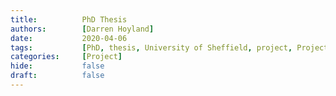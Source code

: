 ```yaml
---
title:          PhD Thesis
authors:        [Darren Hoyland]
date:           2020-04-06
tags:           [PhD, thesis, University of Sheffield, project, Project]
categories:     [Project]
hide:           false
draft:          false
---
```

<!-- 
## [University of Sheffield](https://www.sheffield.ac.uk/)

### PhD in Computational Biology
### 2005 - 2009


My PhD was concerned with building computational models of a class of neurons found within the basal ganglia.

Key skills acquired and achievements from this position

* Implemented a parameter fitting algorithm in *MATLAB* to generate biologically accurate model neurons.
* Use of *Linux* and of a computer cluster.
* LaTeX typesetting.
* Version control software (*Mercurial*, *Subversion*).
* Time management and organisational skills.

 -->
